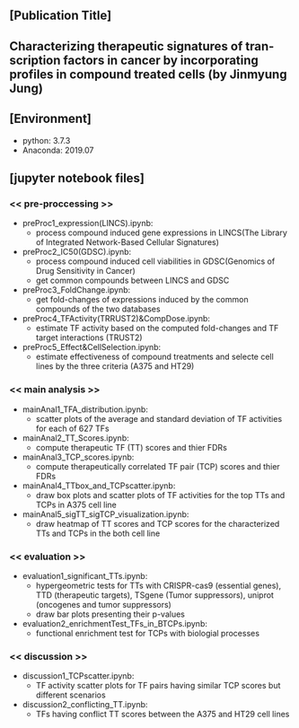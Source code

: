 ## [Publication Title]
## Characterizing therapeutic signatures of tran-scription factors in cancer by incorporating profiles in compound treated cells (by Jinmyung Jung)

## [Environment]
* python: 3.7.3
* Anaconda: 2019.07

## [jupyter notebook files]
### << pre-proccessing >>
* preProc1_expression(LINCS).ipynb:
  * process compound induced gene expressions in LINCS(The Library of Integrated Network-Based Cellular Signatures)
* preProc2_IC50(GDSC).ipynb:
  * process compound induced cell viabilities in GDSC(Genomics of Drug Sensitivity in Cancer)
  * get common compounds between LINCS and GDSC
* preProc3_FoldChange.ipynb:
  * get fold-changes of expressions induced by the common compounds of the two databases
* preProc4_TFActivity(TRRUST2)&CompDose.ipynb:
  * estimate TF activity based on the computed fold-changes and TF target interactions (TRUST2)
* preProc5_Effect&CellSelection.ipynb:
  * estimate effectiveness of compound treatments and selecte cell lines by the three criteria (A375 and HT29)
### << main analysis >>
* mainAnal1_TFA_distribution.ipynb:
  * scatter plots of the average and standard deviation of TF activities for each of 627 TFs
* mainAnal2_TT_Scores.ipynb:
  * compute therapeutic TF (TT) scores and thier FDRs
* mainAnal3_TCP_scores.ipynb:
  * compute therapeutically correlated TF pair (TCP) scores and thier FDRs
* mainAnal4_TTbox_and_TCPscatter.ipynb:
  * draw box plots and scatter plots of TF activities for the top TTs and TCPs in A375 cell line
* mainAnal5_sigTT_sigTCP_visualization.ipynb:
  * draw heatmap of TT scores and TCP scores for the characterized TTs and TCPs in the both cell line
### << evaluation >>
* evaluation1_significant_TTs.ipynb:
  * hypergeometric tests for TTs with CRISPR-cas9 (essential genes), TTD (therapeutic targets), TSgene (Tumor suppressors), uniprot (oncogenes and tumor suppressors)
  * draw bar plots presenting their p-values
* evaluation2_enrichmentTest_TFs_in_BTCPs.ipynb:
  * functional enrichment test for TCPs with biologial processes
### << discussion >>
* discussion1_TCPscatter.ipynb:
  * TF activity scatter plots for TF pairs having similar TCP scores but different scenarios
* discussion2_conflicting_TT.ipynb:
  * TFs having conflict TT scores between the A375 and HT29 cell lines

